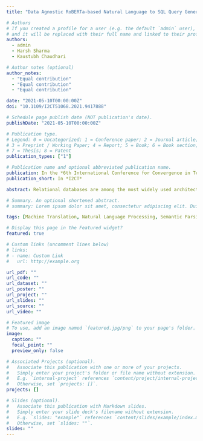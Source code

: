 ```yaml
---
title: "Data Agnostic RoBERTa-based Natural Language to SQL Query Generation"

# Authors
# If you created a profile for a user (e.g. the default `admin` user), write the username (folder name) here
# and it will be replaced with their full name and linked to their profile.
authors:
  - admin
  - Harsh Sharma
  - Kaustubh Chaudhari

# Author notes (optional)
author_notes:
  - "Equal contribution"
  - "Equal contribution"
  - "Equal contribution"

date: "2021-05-10T00:00:00Z"
doi: "10.1109/I2CT51068.2021.9417888"

# Schedule page publish date (NOT publication's date).
publishDate: "2021-05-10T00:00:00Z"

# Publication type.
# Legend: 0 = Uncategorized; 1 = Conference paper; 2 = Journal article;
# 3 = Preprint / Working Paper; 4 = Report; 5 = Book; 6 = Book section;
# 7 = Thesis; 8 = Patent
publication_types: ["1"]

# Publication name and optional abbreviated publication name.
publication: In the *6th International Conference for Convergence in Technology*
publication_short: In *I2CT*

abstract: Relational databases are among the most widely used architectures to store massive amounts of data in the modern world. However, there is a barrier between these databases and the average user. The user often lacks the knowledge of a query language such as SQL required to interact with the database. The NL2SQL task aims at finding deep learning approaches to solve this problem by converting natural language questions into valid SQL queries. Given the sensitive nature of some databases and the growing need for data privacy, we have presented an approach with data privacy at its core. We have passed RoBERTa embeddings and data-agnostic knowledge vectors into LSTM based submodels to predict the final query. Although we have not achieved state of the art results, we have eliminated the need for the table data, right from the training of the model, and have achieved a test set execution accuracy of 76.7%. By eliminating the table data dependency while training we have created a model capable of zero shot learning based on the natural language question and table schema alone.

# Summary. An optional shortened abstract.
# summary: Lorem ipsum dolor sit amet, consectetur adipiscing elit. Duis posuere tellus ac convallis placerat. Proin tincidunt magna sed ex sollicitudin condimentum.

tags: [Machine Translation, Natural Language Processing, Semantic Parsing]

# Display this page in the Featured widget?
featured: true

# Custom links (uncomment lines below)
# links:
# - name: Custom Link
#   url: http://example.org

url_pdf: ""
url_code: ""
url_dataset: ""
url_poster: ""
url_project: ""
url_slides: ""
url_source: ""
url_video: ""

# Featured image
# To use, add an image named `featured.jpg/png` to your page's folder.
image:
  caption: ""
  focal_point: ""
  preview_only: false

# Associated Projects (optional).
#   Associate this publication with one or more of your projects.
#   Simply enter your project's folder or file name without extension.
#   E.g. `internal-project` references `content/project/internal-project/index.md`.
#   Otherwise, set `projects: []`.
projects: []

# Slides (optional).
#   Associate this publication with Markdown slides.
#   Simply enter your slide deck's filename without extension.
#   E.g. `slides: "example"` references `content/slides/example/index.md`.
#   Otherwise, set `slides: ""`.
slides: ""
---
```


